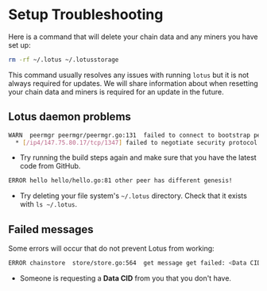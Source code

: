 # Setup Troubleshooting

Here is a command that will delete your chain data and any miners you have set up:

```sh
rm -rf ~/.lotus ~/.lotusstorage
```

This command usually resolves any issues with running `lotus` but it is not always required for updates. We will share information about when resetting your chain data and miners is required for an update in the future.

## Lotus daemon problems

```sh
WARN  peermgr peermgr/peermgr.go:131  failed to connect to bootstrap peer: failed to dial : all dials failed
  * [/ip4/147.75.80.17/tcp/1347] failed to negotiate security protocol: connected to wrong peer
```

* Try running the build steps again and make sure that you have the latest code from GitHub.

```sh
ERROR hello hello/hello.go:81 other peer has different genesis!
```

* Try deleting your file system's `~/.lotus` directory. Check that it exists with `ls ~/.lotus`.

## Failed messages

Some errors will occur that do not prevent Lotus from working:

```sh
ERROR chainstore  store/store.go:564  get message get failed: <Data CID>: blockstore: block not found

```

* Someone is requesting a **Data CID** from you that you don't have.